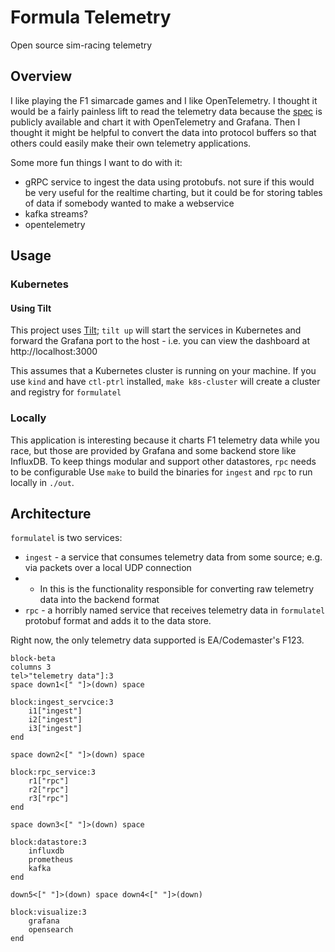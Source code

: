 # Formula Telemetry

Open source sim-racing telemetry

## Overview
I like playing the F1 simarcade games and I like OpenTelemetry. I thought it would be a fairly painless lift to read the telemetry data because the [spec](https://answers.ea.com/t5/General-Discussion/F1-23-UDP-Specification/m-p/12633159?attachment-id=704910) is publicly available and chart it with OpenTelemetry and Grafana. Then I thought it might be helpful to convert the data into protocol buffers so that others could easily make their own telemetry applications.

Some more fun things I want to do with it:
- gRPC service to ingest the data using protobufs. not sure if this would be very useful for the realtime charting, but it could be for storing tables of data if somebody wanted to make a webservice
- kafka streams?
- opentelemetry

## Usage

### Kubernetes

#### Using Tilt

This project uses [Tilt](https://tilt.dev); `tilt up` will start the services in Kubernetes and forward the Grafana port to the host - i.e. you can view the dashboard at http://localhost:3000 

This assumes that a Kubernetes cluster is running on your machine. If you use `kind` and have `ctl-ptrl` installed, `make k8s-cluster` will create a cluster and registry for `formulatel`

### Locally

This application is interesting because it charts F1 telemetry data while you race, but those are provided by Grafana and some backend store like InfluxDB. To keep things modular and support other datastores, 
`rpc` needs to be configurable
Use `make` to build the binaries for `ingest` and `rpc` to run locally in `./out`.

## Architecture

`formulatel` is two services:
- `ingest` - a service that consumes telemetry data from some source; e.g. via packets over a local UDP connection
- - In this is the functionality responsible for converting raw telemetry data into the backend format
- `rpc` - a horribly named service that receives telemetry data in `formulatel` protobuf format and adds it to the data store.

Right now, the only telemetry data supported is EA/Codemaster's F123.

```mermaid
block-beta
columns 3
tel>"telemetry data"]:3
space down1<[" "]>(down) space

block:ingest_servcice:3
    i1["ingest"]
    i2["ingest"]
    i3["ingest"]
end

space down2<[" "]>(down) space

block:rpc_service:3
    r1["rpc"]
    r2["rpc"]
    r3["rpc"]
end

space down3<[" "]>(down) space

block:datastore:3
    influxdb
    prometheus
    kafka
end

down5<[" "]>(down) space down4<[" "]>(down)

block:visualize:3
    grafana
    opensearch
end
```